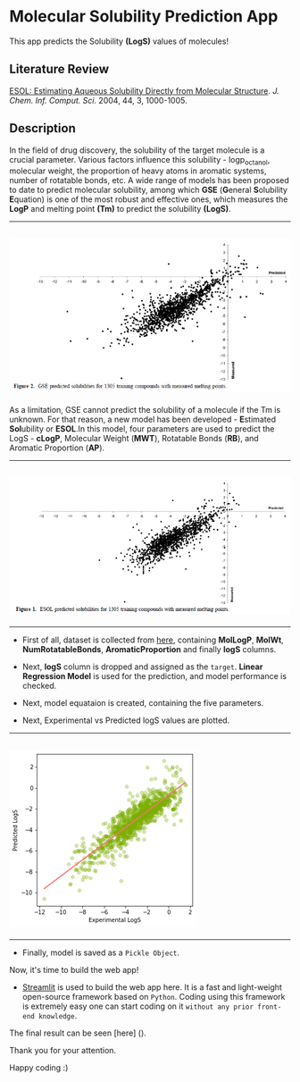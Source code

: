 # Molecular Solubility Prediction App

This app predicts the Solubility **(LogS)** values of molecules!

## Literature Review

[ESOL: Estimating Aqueous Solubility Directly from Molecular Structure](https://pubs.acs.org/doi/10.1021/ci034243x). _J. Chem. Inf. Comput. Sci._ 2004, 44, 3, 1000-1005.

## Description

In the field of drug discovery, the solubility of the target molecule is a crucial parameter. Various factors influence this solubility - logp<sub>octanol</sub>, molecular weight, the proportion of heavy atoms in aromatic systems, number of rotatable bonds, etc.
A wide range of models has been proposed to date to predict molecular solubility, among which **GSE** (**G**eneral **S**olubility **E**quation) is one of the most robust and effective ones, which measures the **LogP** and melting point **(Tm)** to predict the solubility **(LogS)**.

---

## ![GSE Experimental vs Predicted](GSE.png)

As a limitation, GSE cannot predict the solubility of a molecule if the Tm is unknown. For that reason, a new model has been developed - **E**stimated **Sol**ubility or **ESOL**.In this model, four parameters are used to predict the LogS - **cLogP**, Molecular Weight (**MWT**), Rotatable Bonds (**RB**), and Aromatic Proportion (**AP**).

---

## ![ESOL Experimental vs Predicted](ESOL.png)

---

- First of all, dataset is collected from [here](https://raw.githubusercontent.com/dataprofessor/data/master/delaney_solubility_with_descriptors.csv), containing **MolLogP**, **MolWt**, **NumRotatableBonds**, **AromaticProportion** and finally **logS** columns.

- Next, **logS** column is dropped and assigned as the `target`.
  **Linear Regression Model** is used for the prediction, and model performance is checked.
- Next, model equataion is created, containing the five parameters.
- Next, Experimental vs Predicted logS values are plotted.

---

## ![Experimental vs Predicted LogS for Training Data](exp_vs_pred.png)

---

- Finally, model is saved as a `Pickle Object`.

Now, it's time to build the web app!

- [Streamlit](https://streamlit.io/) is used to build the web app here. It is a fast and light-weight open-source framework based on `Python`. Coding using this framework is extremely easy one can start coding on it `without any prior front-end knowledge`. 

The final result can be seen [here] (). 

Thank you for your attention.

Happy coding :)

